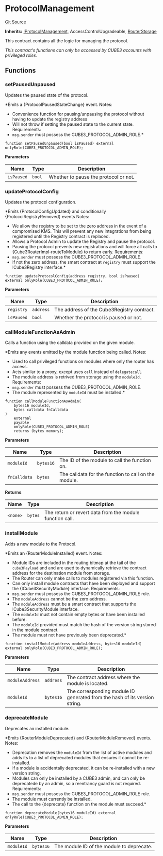 # ProtocolManagement
[Git Source](https://github.com/cube-web3/protocol-core-solidity/blob/c68d80b0bdd3201abf24d2487e2b487b223a629b/src/abstracts/ProtocolManagement.sol)

**Inherits:**
[IProtocolManagement](/src/interfaces/IProtocolManagement.sol/interface.IProtocolManagement.md), AccessControlUpgradeable, [RouterStorage](/src/abstracts/RouterStorage.sol/abstract.RouterStorage.md)

This contract contains all the logic for managing the protocol.

*This contract's functions can only be accessed by CUBE3 accounts with privileged roles.*


## Functions
### setPausedUnpaused

Updates the paused state of the protocol.

*Emits a {ProtocolPausedStateChange} event.
Notes:
- Convenience function for pausing/unpausing the protocol without having to update
the registry address
- Will not throw if setting the paused state to the current state.
Requirements:
- `msg.sender` must possess the CUBE3_PROTOCOL_ADMIN_ROLE.*


```solidity
function setPausedUnpaused(bool isPaused) external onlyRole(CUBE3_PROTOCOL_ADMIN_ROLE);
```
**Parameters**

|Name|Type|Description|
|----|----|-----------|
|`isPaused`|`bool`|Whether to pause the protocol or not.|


### updateProtocolConfig

Updates the protocol configuration.

*Emits {ProtocolConfigUpdated} and conditionally {ProtocolRegistryRemoved} events
Notes:
- We allow the registry to be set to the zero address in the event of a compromised KMS. This will
prevent any new integrations from being registered until the Registry contract is replaced.
- Allows a Protocol Admin to update the Registry and pause the protocol.
- Pausing the protocol prevents new registrations and will force all calls to {Cube3RouterImpl-routeToModule}
to return early.
Requirements:
- `msg.sender` must possess the CUBE3_PROTOCOL_ADMIN_ROLE.
- If not the zero address, the smart contract at `registry` must support the ICube3Registry interface.*


```solidity
function updateProtocolConfig(address registry, bool isPaused) external onlyRole(CUBE3_PROTOCOL_ADMIN_ROLE);
```
**Parameters**

|Name|Type|Description|
|----|----|-----------|
|`registry`|`address`|The address of the Cube3Registry contract.|
|`isPaused`|`bool`|Whether the protocol is paused or not.|


### callModuleFunctionAsAdmin

Calls a function using the calldata provided on the given module.

*Emits any events emitted by the module function being called.
Notes:
- Used to call privileged functions on modules where only the router has access.
- Acts similar to a proxy, except uses `call` instead of `delegatecall`.
- The module address is retrived from storage using the `moduleId`.
Requirements:
- `msg.sender` must possess the CUBE3_PROTOCOL_ADMIN_ROLE.
- The module represented by `moduleId` must be installed.*


```solidity
function callModuleFunctionAsAdmin(
    bytes16 moduleId,
    bytes calldata fnCalldata
)
    external
    payable
    onlyRole(CUBE3_PROTOCOL_ADMIN_ROLE)
    returns (bytes memory);
```
**Parameters**

|Name|Type|Description|
|----|----|-----------|
|`moduleId`|`bytes16`|The ID of the module to call the function on.|
|`fnCalldata`|`bytes`|The calldata for the function to call on the module.|

**Returns**

|Name|Type|Description|
|----|----|-----------|
|`<none>`|`bytes`|The return or revert data from the module function call.|


### installModule

Adds a new module to the Protocol.

*Emits an {RouterModuleInstalled} event.
Notes:
- Module IDs are included in the routing bitmap at the tail of the `cube3Payload` and
and are used to dynamically retrieve the contract address for the destination module from storage.
- The Router can only make calls to modules registered via this function.
- Can only install module contracts that have been deployed and support the {ICube3SecurityModule} interface.
Requirements:
- `msg.sender` must possess the CUBE3_PROTOCOL_ADMIN_ROLE role.
- The `moduleAddress` cannot be the zero address.
- The `moduleAddress` must be a smart contract that supports the ICube3SecurityModule interface.
- The `moduleId` must not contain empty bytes or have been installed before.
- The `moduleId` provided must match the hash of the version string stored in the module contract.
- The module must not have previously been deprecated.*


```solidity
function installModule(address moduleAddress, bytes16 moduleId) external onlyRole(CUBE3_PROTOCOL_ADMIN_ROLE);
```
**Parameters**

|Name|Type|Description|
|----|----|-----------|
|`moduleAddress`|`address`|The contract address where the module is located.|
|`moduleId`|`bytes16`|The corresponding module ID generated from the hash of its version string.|


### deprecateModule

Deprecates an installed module.

*Emits {RouterModuleDeprecated} and {RouterModuleRemoved} events.
Notes:
- Deprecation removes the `moduleId` from the list of active modules and adds its to a list
of deprecated modules that ensures it cannot be re-installed.
- If a module is accidentally deprecated, it can be re-installed with a new version string.
- Modules can only be installed by a CUBE3 admin, and can only be deprecatede by an admin,
so a reentrancy guard is not required.
Requirements:
- `msg.sender` must possess the CUBE3_PROTOCOL_ADMIN_ROLE role.
- The module must currently be installed.
- The call to the {deprecate} function on the module must succeed.*


```solidity
function deprecateModule(bytes16 moduleId) external onlyRole(CUBE3_PROTOCOL_ADMIN_ROLE);
```
**Parameters**

|Name|Type|Description|
|----|----|-----------|
|`moduleId`|`bytes16`|The module ID of the module to deprecate.|


